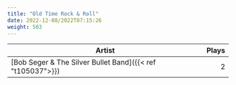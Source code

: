 ```yaml
---
title: "Old Time Rock & Roll"
date: 2022-12-08/2022T07:15:26
weight: 503
---
```




 Artist | Plays 
----- | -----:
[Bob Seger & The Silver Bullet Band]({{< ref "t105037">}}) | 2
